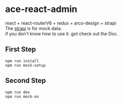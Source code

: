 # ace-react-admin
react + react-routerV6 + redux + arco-design + strapi
<br>
The [strapi](https://strapi.io/) is for mock data.
<br>
if you don't know how to use it. got check out the Doc.

## First Step
``npm run install``
<br>
``npm run mock-setup``

## Second Step
``npm run dev``
<br>
``npm run mock-on``
